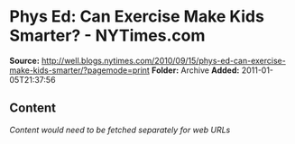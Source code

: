 # Phys Ed: Can Exercise Make Kids Smarter? - NYTimes.com

**Source:** http://well.blogs.nytimes.com/2010/09/15/phys-ed-can-exercise-make-kids-smarter/?pagemode=print
**Folder:** Archive
**Added:** 2011-01-05T21:37:56




## Content
*Content would need to be fetched separately for web URLs*
